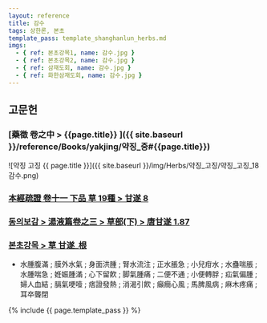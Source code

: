 ```yaml
---
layout: reference
title: 감수
tags: 상한론, 본초
template_pass: template_shanghanlun_herbs.md
imgs:
  - { ref: 본초강목1, name: 감수.jpg }
  - { ref: 본초강목2, name: 감수.jpg }
  - { ref: 삼재도회, name: 감수.jpg }
  - { ref: 화한삼재도회, name: 감수.jpg }
---
```



## 고문헌

### [藥徵 卷之中 > {{page.title}} ]({{ site.baseurl }}/reference/Books/yakjing/약징_중#{{page.title}})

![약징 고징 {{ page.title }}]({{ site.baseurl }}/img/Herbs/약징_고징/약징_고징_18감수.png)

### [本經疏證 卷十一 下品 草 19種 > 甘遂 8](https://mediclassics.kr/books/154/volume/11/#content_55)


### [동의보감 > 湯液篇卷之三 > 草部(下) >  唐甘遂 1.87](https://mediclassics.kr/books/8/volume/22/#content_447)

### [본초강목 > 草	甘遂_根]()

* 水腫腹滿 ; 膜外水氣 ; 身面洪腫 ; 腎水流注 ; 正水脹急 ; 小兒疳水 ; 水蠱喘脹 ; 水腫喘急 ; 姙娠腫滿 ; 心下留飮 ; 脚氣腫痛 ; 二便不通 ; 小便轉脬 ; 疝氣偏腫 ; 婦人血結 ; 膈氣哽噎 ; 痞證發熱 ; 消渴引飮 ; 癲癎心風 ; 馬脾風病 ; 麻木疼痛 ; 耳卒聾閉


{% include {{ page.template_pass }} %}
